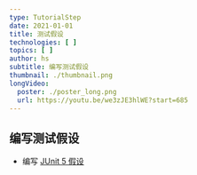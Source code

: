 ```yaml
---
type: TutorialStep
date: 2021-01-01
title: 测试假设
technologies: [ ]
topics: [ ]
author: hs
subtitle: 编写测试假设
thumbnail: ./thumbnail.png
longVideo:
  poster: ./poster_long.png
  url: https://youtu.be/we3zJE3hlWE?start=685
---
```


## 编写测试假设
- 编写 [JUnit 5 假设](https://junit.org/junit5/docs/current/user-guide/#writing-tests-assumptions)
